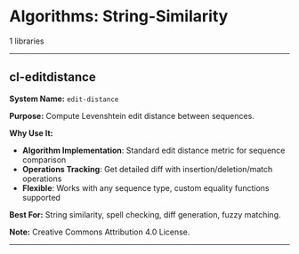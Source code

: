 # Algorithms: String-Similarity

1 libraries

---

## cl-editdistance

**System Name:** `edit-distance`

**Purpose:** Compute Levenshtein edit distance between sequences.

**Why Use It:**
- **Algorithm Implementation**: Standard edit distance metric for sequence comparison
- **Operations Tracking**: Get detailed diff with insertion/deletion/match operations
- **Flexible**: Works with any sequence type, custom equality functions supported

**Best For:** String similarity, spell checking, diff generation, fuzzy matching.

**Note:** Creative Commons Attribution 4.0 License.

---


